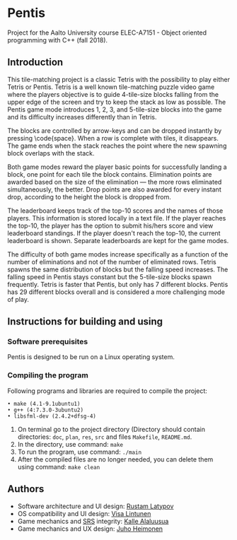# Pentis
Project for the Aalto University course ELEC-A7151 - Object oriented programming with C++ (fall 2018).

## Introduction
This tile-matching project is a classic Tetris with the possibility to play either Tetris or Pentis. Tetris is a well known tile-matching puzzle video game where the players objective is to guide 4-tile-size blocks falling from the upper edge of the screen and try to keep the stack as low as possible. The Pentis game mode introduces 1, 2, 3, and 5-tile-size blocks into the game and its difficulty increases differently than in Tetris. 

The blocks are controlled by arrow-keys and can be dropped instantly by pressing \code{space}. When a row is complete with tiles, it disappears. The game ends when the stack reaches the point where the new spawning block overlaps with the stack. 

Both game modes reward the player basic points for successfully landing a block, one point for each tile the block contains. Elimination points are awarded based on the size of the elimination — the more rows eliminated simultaneously, the better. Drop points are also awarded for every instant drop, according to the height the block is dropped from.

The leaderboard keeps track of the top-10 scores and the names of those players. This information is stored locally in a text file. If the player reaches the top-10, the player has the option to submit his/hers score and view leaderboard standings. If the player doesn't reach the top-10, the current leaderboard is shown. Separate leaderboards are kept for the game modes.

The difficulty of both game modes increase specifically as a function of the number of eliminations and not of the number of eliminated rows. Tetris spawns the same distribution of blocks but the falling speed increases. The falling speed in Pentis stays constant but the 5-tile-size blocks spawn frequently. Tetris is faster that Pentis, but only has 7 different blocks. Pentis has 29 different blocks overall and is considered a more challenging mode of play.

## Instructions for building and using

### Software prerequisites

Pentis is designed to be run on a Linux operating system.

### Compiling the program

Following programs and libraries are required to compile the project:
```
• make (4.1-9.1ubuntu1)
• g++ (4:7.3.0-3ubuntu2)
• libsfml-dev (2.4.2+dfsg-4)
```
   1. On terminal go to the project directory (Directory should contain directories: ```doc```, ```plan```, ```res```, ```src``` and files ```Makefile```, ```README.md```.
   2. In the directory, use  command: 
    ``` make ```
   3. To run the program, use command: 
    ```./main```
   4. After the compiled files are no longer needed, you can delete them using command:
    ```make clean```

## Authors

- Software architecture and UI design: [Rustam Latypov](mailto:rustam.latypov@aalto.fi)
- OS compatibility and UI design: [Visa Lintunen](mailto:visa.lintunen@aalto.fi)
- Game mechanics and [SRS](https://tetris.wiki/SRS) integrity: [Kalle Alaluusua](mailto:kalle.alaluusua@aalto.fi)
- Game mechanics and UX design: [Juho Heimonen](mailto:juho.heimonen@aalto.fi)

